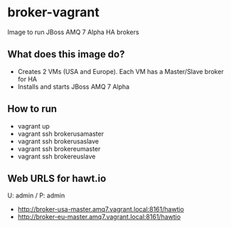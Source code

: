 # broker-vagrant
Image to run JBoss AMQ 7 Alpha HA brokers

## What does this image do?
- Creates 2 VMs (USA and Europe). Each VM has a Master/Slave broker for HA
- Installs and starts JBoss AMQ 7 Alpha

## How to run
- vagrant up
- vagrant ssh brokerusamaster
- vagrant ssh brokerusaslave
- vagrant ssh brokereumaster
- vagrant ssh brokereuslave

## Web URLS for hawt.io
U: admin / P: admin
- http://broker-usa-master.amq7.vagrant.local:8161/hawtio
- http://broker-eu-master.amq7.vagrant.local:8161/hawtio

